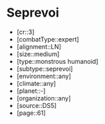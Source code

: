 
# Seprevoi

- [cr::3]
- [combatType::expert]
- [alignment::LN]
- [size::medium]
- [type::monstrous humanoid]
- [subtype::seprevoi]
- [environment::any]
- [climate::any]
- [planet::-]
- [organization::any]
- [source::DS5]
- [page::61]
